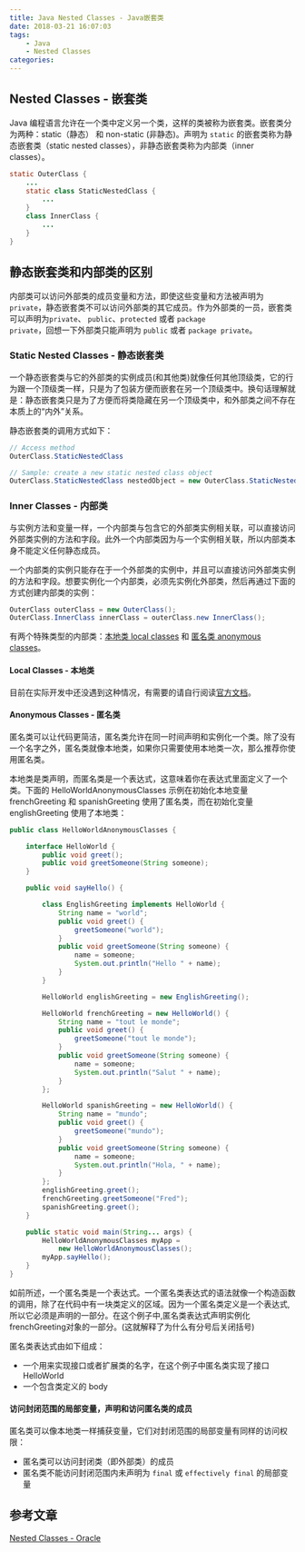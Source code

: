 ```yaml
---
title: Java Nested Classes - Java嵌套类
date: 2018-03-21 16:07:03
tags:
    - Java
    - Nested Classes
categories:
---
```


## Nested Classes - 嵌套类
Java 编程语言允许在一个类中定义另一个类，这样的类被称为嵌套类。嵌套类分为两种：static（静态） 和 non-static (非静态)。声明为 <code>static</code> 的嵌套类称为静态嵌套类（static nested classes），非静态嵌套类称为内部类（inner classes）。

```java
static OuterClass {
    ...
    static class StaticNestedClass {
        ...
    }
    class InnerClass {
        ...
    }
}
```

<!-- more -->

## 静态嵌套类和内部类的区别
内部类可以访问外部类的成员变量和方法，即使这些变量和方法被声明为<code>private</code>，静态嵌套类不可以访问外部类的其它成员。作为外部类的一员，嵌套类可以声明为<code>private</code>、 <code>public</code>、<code>protected</code> 或者 <code>package private</code>，回想一下外部类只能声明为 <code>public</code> 或者 <code>package private</code>。

### Static Nested Classes - 静态嵌套类
一个静态嵌套类与它的外部类的实例成员(和其他类)就像任何其他顶级类，它的行为跟一个顶级类一样，只是为了包装方便而嵌套在另一个顶级类中。换句话理解就是：静态嵌套类只是为了方便而将类隐藏在另一个顶级类中，和外部类之间不存在本质上的“内外”关系。

静态嵌套类的调用方式如下：
```java
// Access method
OuterClass.StaticNestedClass

// Sample: create a new static nested class object
OuterClass.StaticNestedClass nestedObject = new OuterClass.StaticNestedClass();
```

### Inner Classes - 内部类
与实例方法和变量一样，一个内部类与包含它的外部类实例相关联，可以直接访问外部类实例的方法和字段。此外一个内部类因为与一个实例相关联，所以内部类本身不能定义任何静态成员。

一个内部类的实例只能存在于一个外部类的实例中，并且可以直接访问外部类实例的方法和字段。想要实例化一个内部类，必须先实例化外部类，然后再通过下面的方式创建内部类的实例：
```java
OuterClass outerClass = new OuterClass();
OuterClass.InnerClass innerClass = outerClass.new InnerClass();
```

有两个特殊类型的内部类：[本地类 local classes](https://docs.oracle.com/javase/tutorial/java/javaOO/localclasses.html) 和 [匿名类 anonymous classes](https://docs.oracle.com/javase/tutorial/java/javaOO/localclasses.html)。

#### Local Classes - 本地类
目前在实际开发中还没遇到这种情况，有需要的请自行阅读[官方文档](https://docs.oracle.com/javase/tutorial/java/javaOO/localclasses.html)。

#### Anonymous Classes - 匿名类
匿名类可以让代码更简洁，匿名类允许在同一时间声明和实例化一个类。除了没有一个名字之外，匿名类就像本地类，如果你只需要使用本地类一次，那么推荐你使用匿名类。

本地类是类声明，而匿名类是一个表达式，这意味着你在表达式里面定义了一个类。下面的 HelloWorldAnonymousClasses 示例在初始化本地变量frenchGreeting 和 spanishGreeting 使用了匿名类，而在初始化变量 englishGreeting 使用了本地类：

```java
public class HelloWorldAnonymousClasses {

    interface HelloWorld {
        public void greet();
        public void greetSomeone(String someone);
    }

    public void sayHello() {

        class EnglishGreeting implements HelloWorld {
            String name = "world";
            public void greet() {
                greetSomeone("world");
            }
            public void greetSomeone(String someone) {
                name = someone;
                System.out.println("Hello " + name);
            }
        }

        HelloWorld englishGreeting = new EnglishGreeting();

        HelloWorld frenchGreeting = new HelloWorld() {
            String name = "tout le monde";
            public void greet() {
                greetSomeone("tout le monde");
            }
            public void greetSomeone(String someone) {
                name = someone;
                System.out.println("Salut " + name);
            }
        };

        HelloWorld spanishGreeting = new HelloWorld() {
            String name = "mundo";
            public void greet() {
                greetSomeone("mundo");
            }
            public void greetSomeone(String someone) {
                name = someone;
                System.out.println("Hola, " + name);
            }
        };
        englishGreeting.greet();
        frenchGreeting.greetSomeone("Fred");
        spanishGreeting.greet();
    }

    public static void main(String... args) {
        HelloWorldAnonymousClasses myApp =
            new HelloWorldAnonymousClasses();
        myApp.sayHello();
    }            
}
```

如前所述，一个匿名类是一个表达式。一个匿名类表达式的语法就像一个构造函数的调用，除了在代码中有一块类定义的区域。因为一个匿名类定义是一个表达式,所以它必须是声明的一部分。在这个例子中,匿名类表达式声明实例化frenchGreeting对象的一部分。(这就解释了为什么有分号后关闭括号)

匿名类表达式由如下组成：
- 一个用来实现接口或者扩展类的名字，在这个例子中匿名类实现了接口HelloWorld
- 一个包含类定义的 body

#### 访问封闭范围的局部变量，声明和访问匿名类的成员
匿名类可以像本地类一样捕获变量，它们对封闭范围的局部变量有同样的访问权限：
- 匿名类可以访问封闭类（即外部类）的成员
- 匿名类不能访问封闭范围内未声明为 <code>final</code> 或 <code>effectively final</code> 的局部变量



## 参考文章
[Nested Classes - Oracle](https://docs.oracle.com/javase/tutorial/java/javaOO/nested.html)
